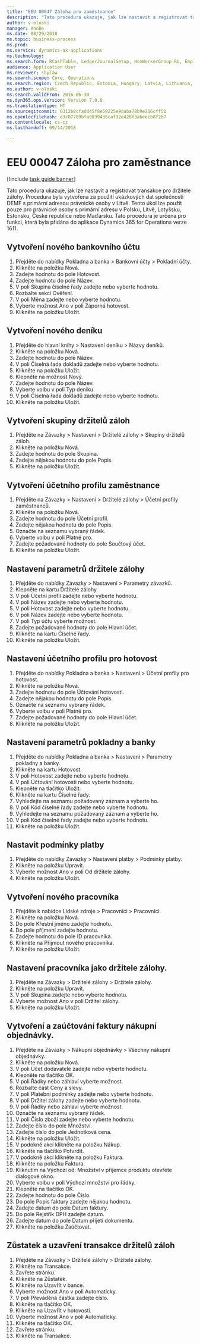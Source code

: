 ```yaml
--- 
title: "EEU 00047 Záloha pro zaměstnance"
description: "Tato procedura ukazuje, jak lze nastavit a registrovat transakce pro držitele zálohy."
author: v-oloski
manager: AnnBe
ms.date: 08/29/2018
ms.topic: business-process
ms.prod: 
ms.service: dynamics-ax-applications
ms.technology: 
ms.search.form: RCashTable, LedgerJournalSetup, HcmWorkerGroup_RU, EmplPosting_RU, VendParameters, RCashPosting, BankParameters, PaymTerm, HcmWorker, HcmWorkerNewWorker, HcmWorkerAdvHolderTableListPage_RU, HcmWorkerAdvHolderTable_RU, PurchTable, PurchCreateOrder, HcmAdvHolderLookup_RU, InventItemIdLookupPurchase, VendEditInvoice, VendEditInvoiceDefaultQuantityForLinesDropDialog, EmplTrans_RU, EmplBalance_RU
audience: Application User
ms.reviewer: shylaw
ms.search.scope: Core, Operations
ms.search.region: Czech Republic, Estonia, Hungary, Latvia, Lithuania, Poland, Russia
ms.author: v-oloski
ms.search.validFrom: 2016-06-30
ms.dyn365.ops.version: Version 7.0.0
ms.translationtype: HT
ms.sourcegitcommit: 0312b8cfadd45f8e59225e9daba78b9e216cff51
ms.openlocfilehash: e3c07789bfa0839436caf32e428f3abeecb8f2b7
ms.contentlocale: cs-cz
ms.lasthandoff: 09/14/2018

---
```

# <a name="eeu-00047-advance-payment-to-employee"></a>EEU 00047 Záloha pro zaměstnance

[!include [task guide banner](../../includes/task-guide-banner.md)]

Tato procedura ukazuje, jak lze nastavit a registrovat transakce pro držitele zálohy. Procedura byla vytvořena za použití ukázkových dat společnosti DEMF s primární adresou právnické osoby v Litvě. Tento úkol lze použít pouze pro právnické osoby s primární adresu v Polsku, Litvě, Lotyšsku, Estonsku, České republice nebo Maďarsku. Tato procedura je určena pro funkci, která byla přidána do aplikace Dynamics 365 for Operations verze 1611.


## <a name="create-a-new-cash-account"></a>Vytvoření nového bankovního účtu
1. Přejděte do nabídky Pokladna a banka > Bankovní účty > Pokladní účty.
2. Klikněte na položku Nová.
3. Zadejte hodnotu do pole Hotovost.
4. Zadejte hodnotu do pole Název.
5. V poli Skupina číselné řady zadejte nebo vyberte hodnotu.
6. Rozbalte sekci Ověření.
7. V poli Měna zadejte nebo vyberte hodnotu.
8. Vyberte možnost Ano v poli Záporná hotovost.
9. Klikněte na položku Uložit.

## <a name="create-a-new-journal"></a>Vytvoření nového deníku
1. Přejděte do hlavní knihy > Nastavení deníku > Názvy deníků.
2. Klikněte na položku Nová.
3. Zadejte hodnotu do pole Název.
4. V poli Číselná řada dokladů zadejte nebo vyberte hodnotu.
5. Klikněte na položku Uložit.
6. Klepněte na možnost Nový.
7. Zadejte hodnotu do pole Název.
8. Vyberte volbu v poli Typ deníku.
9. V poli Číselná řada dokladů zadejte nebo vyberte hodnotu.
10. Klikněte na položku Uložit.

## <a name="create-an-advance-holder-group"></a>Vytvoření skupiny držitelů záloh
1. Přejděte na Závazky > Nastavení > Držitelé zálohy > Skupiny držitelů záloh.
2. Klikněte na položku Nová.
3. Zadejte hodnotu do pole Skupina.
4. Zadejte nějakou hodnotu do pole Popis.
5. Klikněte na položku Uložit.

## <a name="create-an-employee-posting-profile"></a>Vytvoření účetního profilu zaměstnance
1. Přejděte na Závazky > Nastavení > Držitelé zálohy > Účetní profily zaměstnanců.
2. Klikněte na položku Nová.
3. Zadejte hodnotu do pole Účetní profil.
4. Zadejte nějakou hodnotu do pole Popis.
5. Označte na seznamu vybraný řádek.
6. Vyberte volbu v poli Platné pro.
7. Zadejte požadované hodnoty do pole Součtový účet.
8. Klikněte na položku Uložit.

## <a name="set-up-advance-holder-parameters"></a>Nastavení parametrů držitele zálohy
1. Přejděte do nabídky Závazky > Nastavení > Parametry závazků.
2. Klepněte na kartu Držitelé zálohy.
3. V poli Účetní profil zadejte nebo vyberte hodnotu.
4. V poli Název zadejte nebo vyberte hodnotu.
5. V poli Hotovost zadejte nebo vyberte hodnotu.
6. V poli Název zadejte nebo vyberte hodnotu.
7. V poli Typ účtu vyberte možnost.
8. Zadejte požadované hodnoty do pole Hlavní účet.
9. Klikněte na kartu Číselné řady.
10. Klikněte na položku Uložit.

## <a name="set-up-a-cash-posting-profile"></a>Nastavení účetního profilu pro hotovost
1. Přejděte do nabídky Pokladna a banka > Nastavení > Účetní profily pro hotovost.
2. Klikněte na položku Nová.
3. Zadejte hodnotu do pole Účtování hotovosti.
4. Zadejte nějakou hodnotu do pole Popis.
5. Označte na seznamu vybraný řádek.
6. Vyberte volbu v poli Platné pro.
7. Zadejte požadované hodnoty do pole Hlavní účet.
8. Klikněte na položku Uložit.

## <a name="set-up-cash-and-bank-parameters"></a>Nastavení parametrů pokladny a banky
1. Přejděte do nabídky Pokladna a banka > Nastavení > Parametry pokladny a banky.
2. Klikněte na kartu Hotovost.
3. V poli Hotovost zadejte nebo vyberte hodnotu.
4. V poli Účtování hotovosti nebo vyberte hodnotu.
5. Klepněte na tlačítko Uložit.
6. Klikněte na kartu Číselné řady.
7. Vyhledejte na seznamu požadovaný záznam a vyberte ho.
8. V poli Kód číselné řady zadejte nebo vyberte hodnotu.
9. Vyhledejte na seznamu požadovaný záznam a vyberte ho.
10. V poli Kód číselné řady zadejte nebo vyberte hodnotu.
11. Klikněte na položku Uložit.

## <a name="set-up-terms-of-payment"></a>Nastavit podmínky platby
1. Přejděte do nabídky Závazky > Nastavení platby > Podmínky platby.
2. Klikněte na položku Upravit.
3. Vyberte možnost Ano v poli Od držitele zálohy.
4. Klikněte na položku Uložit.

## <a name="create-a-new-worker"></a>Vytvoření nového pracovníka
1. Přejděte k nabídce Lidské zdroje > Pracovníci > Pracovníci.
2. Klikněte na položku Nová.
3. Do pole Křestní jméno zadejte hodnotu.
4. Do pole příjmení zadejte hodnotu.
5. Zadejte hodnotu do pole ID pracovníka.
6. Klikněte na Přijmout nového pracovníka.
7. Klikněte na položku Uložit.

## <a name="set-up-a-worker-as-an-advance-holder"></a>Nastavení pracovníka jako držitele zálohy.
1. Přejděte na Závazky > Držitelé zálohy > Držitelé zálohy.
2. Klikněte na položku Upravit.
3. V poli Skupina zadejte nebo vyberte hodnotu.
4. Vyberte možnost Ano v poli Držitel zálohy.
5. Klikněte na položku Uložit.

## <a name="create-and-post-a-purchase-order-invoice"></a>Vytvoření a zaúčtování faktury nákupní objednávky.
1. Přejděte na Závazky > Nákupní objednávky > Všechny nákupní objednávky.
2. Klikněte na položku Nová.
3. V poli Účet dodavatele zadejte nebo vyberte hodnotu.
4. Klepněte na tlačítko OK.
5. V poli Řádky nebo záhlaví vyberte možnost.
6. Rozbalte část Ceny a slevy.
7. V poli Platební podmínky zadejte nebo vyberte hodnotu.
8. V poli Držitel zálohy zadejte nebo vyberte hodnotu.
9. V poli Řádky nebo záhlaví vyberte možnost.
10. Označte na seznamu vybraný řádek.
11. V poli Číslo zboží zadejte nebo vyberte hodnotu.
12. Zadejte číslo do pole Množství.
13. Zadejte číslo do pole Jednotková cena.
14. Klikněte na položku Uložit.
15. V podokně akcí klikněte na položku Nákup.
16. Klikněte na tlačítko Potvrdit.
17. V podokně akcí klikněte na položku Faktura.
18. Klikněte na položku Faktura.
19. Kliknutím na Výchozí od: Množství v příjemce produktu otevřete dialogové okno.
20. Vyberte volbu v poli Výchozí množství pro řádky.
21. Klepněte na tlačítko OK.
22. Zadejte hodnotu do pole Číslo.
23. Do pole Popis faktury zadejte nějakou hodnotu.
24. Zadejte datum do pole Datum faktury.
25. Do pole Rejstřík DPH zadejte datum.
26. Zadejte datum do pole Datum přijetí dokumentu.
27. Klikněte na položku Zaúčtovat.

## <a name="balance-and-close-advance-holders-transactions"></a>Zůstatek a uzavření transakce držitelů záloh
1. Přejděte na Závazky > Držitelé zálohy > Držitelé zálohy.
2. Klikněte na Transakce.
3. Zavřete stránku.
4. Klikněte na Zůstatek.
5. Klikněte na Uzavřít v bance.
6. Vyberte možnost Ano v poli Automaticky.
7. V poli Převáděná částka zadejte číslo.
8. Klikněte na tlačítko OK.
9. Klikněte na Uzavřít v hotovosti.
10. Vyberte možnost Ano v poli Automaticky.
11. Klikněte na tlačítko OK.
12. Zavřete stránku.
13. Klikněte na Transakce.


